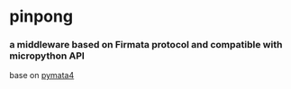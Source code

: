 # pinpong

### a middleware based on Firmata protocol and compatible with micropython API
  base on [pymata4](https://github.com/MrYsLab/pymata)
